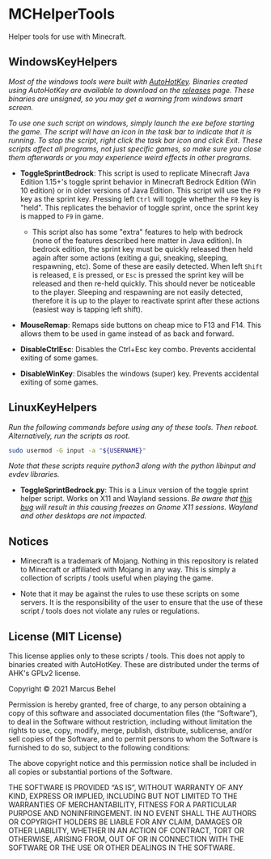 # MCHelperTools
Helper tools for use with Minecraft.


## WindowsKeyHelpers

*Most of the windows tools were built with [AutoHotKey](https://www.autohotkey.com/). Binaries created using AutoHotKey are available to download on the [releases](https://github.com/MB3hel/MCHelperTools/releases) page. These binaries are unsigned, so you may get a warning from windows smart screen.*

*To use one such script on windows, simply launch the exe before starting the game. The script will have an icon in the task bar to indicate that it is running. To stop the script, right click the task bar icon and click Exit. These scripts affect all programs, not just specific games, so make sure you close them afterwards or you may experience weird effects in other programs.*

- **ToggleSprintBedrock**: This script is used to replicate Minecraft Java Edition 1.15+'s toggle sprint behavior in Minecraft Bedrock Edition (Win 10 edition) or in older versions of Java Edition. This script will use the `F9` key as the sprint key. Pressing left `Ctrl` will toggle whether the `F9` key is "held". This replicates the behavior of toggle sprint, once the sprint key is mapped to `F9` in game.   
    - This script also has some "extra" features to help with bedrock (none of the features described here matter in Java edition). In bedrock edition, the sprint key must be quickly released then held again after some actions (exiting a gui, sneaking, sleeping, respawning, etc). Some of these are easily detected. When left `Shift` is released, `E` is pressed, or `Esc` is pressed the sprint key will be released and then re-held quickly. This should never be noticeable to the player. Sleeping and respawning are not easily detected, therefore it is up to the player to reactivate sprint after these actions (easiest way is tapping left shift).

- **MouseRemap**: Remaps side buttons on cheap mice to F13 and F14. This allows them to be used in game instead of as back and forward.

- **DisableCtrlEsc**: Disables the Ctrl+Esc key combo. Prevents accidental exiting of some games.

- **DisableWinKey**: Disables the windows (super) key. Prevents accidental exiting of some games.



## LinuxKeyHelpers

*Run the following commands before using any of these tools. Then reboot. Alternatively, run the scripts as root.*

```sh
sudo usermod -G input -a "${USERNAME}"
```

*Note that these scripts require python3 along with the python libinput and evdev libraries.*

- **ToggleSprintBedrock.py**: This is a Linux version of the toggle sprint helper script. Works on X11 and Wayland sessions. *Be aware that [this bug](https://gitlab.gnome.org/GNOME/mutter/-/issues/398) will result in this causing freezes on Gnome X11 sessions. Wayland and other desktops are not impacted.*



## Notices

- Minecraft is a trademark of Mojang. Nothing in this repository is related to Minecraft or affiliated with Mojang in any way. This is simply a collection of scripts / tools useful when playing the game.

- Note that it may be against the rules to use these scripts on some servers. It is the responsibility of the user to ensure that the use of these script / tools does not violate any rules or regulations.



## License (MIT License)

This license applies only to these scripts / tools. This does not apply to binaries created with AutoHotKey. These are distributed under the terms of AHK's GPLv2 license.

Copyright © 2021 Marcus Behel

Permission is hereby granted, free of charge, to any person obtaining a copy of this software and associated documentation files (the “Software”), to deal in the Software without restriction, including without limitation the rights to use, copy, modify, merge, publish, distribute, sublicense, and/or sell copies of the Software, and to permit persons to whom the Software is furnished to do so, subject to the following conditions:

The above copyright notice and this permission notice shall be included in all copies or substantial portions of the Software.

THE SOFTWARE IS PROVIDED “AS IS”, WITHOUT WARRANTY OF ANY KIND, EXPRESS OR IMPLIED, INCLUDING BUT NOT LIMITED TO THE WARRANTIES OF MERCHANTABILITY, FITNESS FOR A PARTICULAR PURPOSE AND NONINFRINGEMENT. IN NO EVENT SHALL THE AUTHORS OR COPYRIGHT HOLDERS BE LIABLE FOR ANY CLAIM, DAMAGES OR OTHER LIABILITY, WHETHER IN AN ACTION OF CONTRACT, TORT OR OTHERWISE, ARISING FROM, OUT OF OR IN CONNECTION WITH THE SOFTWARE OR THE USE OR OTHER DEALINGS IN THE SOFTWARE.
